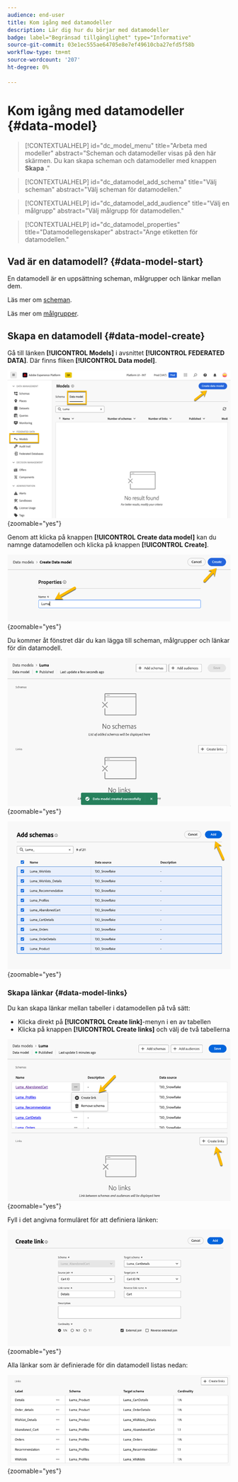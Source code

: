 ```yaml
---
audience: end-user
title: Kom igång med datamodeller
description: Lär dig hur du börjar med datamodeller
badge: label="Begränsad tillgänglighet" type="Informative"
source-git-commit: 03e1ec555ae64705e8e7ef49610cba27efd5f58b
workflow-type: tm+mt
source-wordcount: '207'
ht-degree: 0%

---
```


# Kom igång med datamodeller {#data-model}


>[!CONTEXTUALHELP]
>id="dc_model_menu"
>title="Arbeta med modeller"
>abstract="Scheman och datamodeller visas på den här skärmen. Du kan skapa scheman och datamodeller med knappen **Skapa** ."

>[!CONTEXTUALHELP]
>id="dc_datamodel_add_schema"
>title="Välj scheman"
>abstract="Välj scheman för datamodellen."


>[!CONTEXTUALHELP]
>id="dc_datamodel_add_audience"
>title="Välj en målgrupp"
>abstract="Välj målgrupp för datamodellen."

>[!CONTEXTUALHELP]
>id="dc_datamodel_properties"
>title="Datamodellegenskaper"
>abstract="Ange etiketten för datamodellen."


## Vad är en datamodell? {#data-model-start}

En datamodell är en uppsättning scheman, målgrupper och länkar mellan dem.

Läs mer om [scheman](../customer/schemas.md#schema-start).

Läs mer om [målgrupper](../start/audiences.md).

## Skapa en datamodell {#data-model-create}

Gå till länken **[!UICONTROL Models]** i avsnittet **[!UICONTROL FEDERATED DATA]**. Där finns fliken **[!UICONTROL Data model]**.

![](assets/datamodel_create.png){zoomable="yes"}

Genom att klicka på knappen **[!UICONTROL Create data model]** kan du namnge datamodellen och klicka på knappen **[!UICONTROL Create]**.

![](assets/datamodel_name.png){zoomable="yes"}

Du kommer åt fönstret där du kan lägga till scheman, målgrupper och länkar för din datamodell.

![](assets/datamodel_created.png){zoomable="yes"}

![](assets/datamodel_schemas.png){zoomable="yes"}

### Skapa länkar {#data-model-links}

Du kan skapa länkar mellan tabeller i datamodellen på två sätt:
- Klicka direkt på **[!UICONTROL Create link]**-menyn i en av tabellen
- Klicka på knappen **[!UICONTROL Create links]** och välj de två tabellerna

![](assets/datamodel_createlinks.png){zoomable="yes"}

Fyll i det angivna formuläret för att definiera länken:

![](assets/datamodel_link.png){zoomable="yes"}

Alla länkar som är definierade för din datamodell listas nedan:

![](assets/datamodel_alllinks.png){zoomable="yes"}